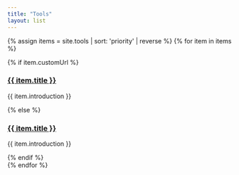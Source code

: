 ```yaml
---
title: "Tools"
layout: list
---
```


{% assign items = site.tools | sort: 'priority' | reverse %}
{% for item in items %}
  <div class="content-block">
  {% if item.customUrl %}
  <h3><a href="{{ item.customUrl }}">{{ item.title }}</a></h3>
  <p>{{ item.introduction }}</p>
  {% else %}
  <h3><a href="{{ item.url }}">{{ item.title }}</a></h3>
  <p>{{ item.introduction }}</p>
  {% endif %}
  </div>
{% endfor %}
